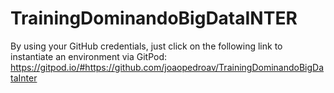 # TrainingDominandoBigDataINTER

By using your GitHub credentials, just click on the following link to instantiate an environment via GitPod: https://gitpod.io/#https://github.com/joaopedroav/TrainingDominandoBigDataInter
